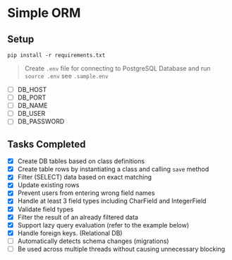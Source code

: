 # Simple ORM

## Setup

    pip install -r requirements.txt

> Create `.env` file for connecting to PostgreSQL Database and run `source .env` see `.sample.env`

- [ ] DB_HOST
- [ ] DB_PORT
- [ ] DB_NAME
- [ ] DB_USER
- [ ] DB_PASSWORD

## Tasks Completed

- [x] Create DB tables based on class definitions
- [x] Create table rows by instantiating a class and calling `save` method
- [x] Filter (SELECT) data based on exact matching
- [x] Update existing rows
- [x] Prevent users from entering wrong field names
- [x] Handle at least 3 field types including CharField and IntegerField
- [x] Validate field types
- [x] Filter the result of an already filtered data
- [x] Support lazy query evaluation (refer to the example below)
- [x] Handle foreign keys. (Relational DB)
- [ ] Automatically detects schema changes (migrations)
- [ ] Be used across multiple threads without causing unnecessary blocking
